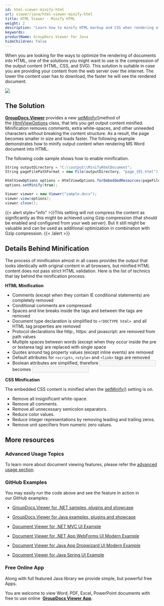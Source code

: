 ```yaml
---
id: html-viewer-minify-html
url: viewer/java/html-viewer-minify-html
title: HTML Viewer - Minify HTML
weight: 2
description: "Learn how to minify HTML markup and CSS when rendering of documents into HTML and make your HTML documents load faster with GroupDocs.Viewer for Java."
keywords: 
productName: GroupDocs.Viewer for Java
hideChildren: False
---
```

When you are looking for the ways to optimize the rendering of documents into HTML, one of the solutions you might want to use is the compression of the output content (HTML, CSS, and SVG). This solution is suitable in case you are providing your content from the web server over the internet. The lower the content user has to download, the faster he will see the rendered document.

![](viewer-java/images/html-viewer-minify-html.jpg)

## The Solution

[**GroupDocs.Viewer**](https://products.groupdocs.com/viewer/java) provides a new [setMinify()](https://apireference.groupdocs.com/java/viewer/com.groupdocs.viewer.options/HtmlViewOptions#setMinify(boolean))method of the [HtmlViewOptions](https://apireference.groupdocs.com/java/viewer/com.groupdocs.viewer.options/HtmlViewOptions) class, that lets you get output content minified. Minification removes comments, extra white-spaces, and other unneeded characters without breaking the content structure. As a result, the page becomes smaller in size and loads faster. The following example demonstrates how to minify output content when rendering MS Word document into HTML.

The following code sample shows how to enable minification.

```csharp
String outputDirectory = "C:\\output\\MinifyHtmlDocument";
String pageFilePathFormat = new File(outputDirectory, "page_{0}.html").getPath();

HtmlViewOptions options = HtmlViewOptions.forEmbeddedResources(pageFilePathFormat);
options.setMinify(true);

Viewer viewer = new Viewer("sample.docx");
viewer.view(options);
viewer.close();
```

{{< alert style="info" >}}This setting will not compress the content as significantly as this might be achieved using Gzip compression (that should be enabled and configured from your web server). But it still might be valuable and can be used as additional optimization in combination with Gzip compression. {{< /alert >}}

## Details Behind Minification

The process of minification almost in all cases provides the output that looks identically with original content in all browsers, but minified HTML content does not pass strict HTML validation. Here is the list of technics that lay behind the minification process.

**HTML Minification**

*   Comments (except when they contain IE conditional statements) are completely removed
*   Conditional comments are compressed
*   Spaces and line breaks inside the tags and between the tags are removed
*   Document type declaration is simplified to `<!DOCTYPE html> `and all HTML tag properties are removed
*   Protocol declarations like http:, https: and javascript: are removed from path values
*   Multiple spaces between words (except when they occur inside the pre or textarea tag) are replaced with single space
*   Quotes around tag property values (except inline events) are removed
*   Default attributes for `<script>`, `<style>` and `<link>` tags are removed
*   Boolean attributes are simplified, therefore <input type="text" disabled="disabled"> becomes <input type=text disabled>

**CSS Minification**

The embedded CSS content is minified when the [setMinify()](https://apireference.groupdocs.com/java/viewer/com.groupdocs.viewer.options/HtmlViewOptions#setMinify(boolean)) setting is on.

*   Remove all insignificant white-space.
*   Remove all comments.
*   Remove all unnecessary semicolon separators.
*   Reduce color values.
*   Reduce integer representations by removing leading and trailing zeros.
*   Remove unit specifiers from numeric zero values.

## More resources

### Advanced Usage Topics

To learn more about document viewing features, please refer the [advanced usage section](Advanced%2Busage.html).

### GitHub Examples

You may easily run the code above and see the feature in action in our GitHub examples:

*   [GroupDocs.Viewer for .NET samples, plugins and showcase](https://github.com/groupdocs-viewer/GroupDocs.Viewer-for-.NET)
    
*   [GroupDocs.Viewer for Java examples, plugins and showcase](https://github.com/groupdocs-viewer/GroupDocs.Viewer-for-Java)
    
*   [Document Viewer for .NET MVC UI Example](https://github.com/groupdocs-viewer/GroupDocs.Viewer-for-.NET-MVC) 
    
*   [Document Viewer for .NET App WebForms UI Modern Example](https://github.com/groupdocs-viewer/GroupDocs.Viewer-for-.NET-WebForms)
    
*   [Document Viewer for Java App Dropwizard UI Modern Example](https://github.com/groupdocs-viewer/GroupDocs.Viewer-for-Java-Dropwizard)
    
*   [Document Viewer for Java Spring UI Example](https://github.com/groupdocs-viewer/GroupDocs.Viewer-for-Java-Spring)
    

### Free Online App

Along with full featured Java library we provide simple, but powerful free Apps.

You are welcome to view Word, PDF, Excel, PowerPoint documents with free to use online  **[GroupDocs Viewer App](https://products.groupdocs.app/viewer)**.

